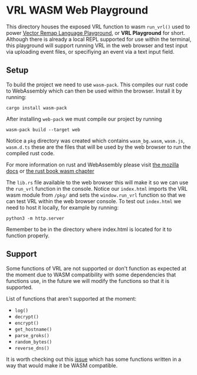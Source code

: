 # VRL WASM Web Playground

This directory houses the exposed VRL function to wasm `run_vrl()` used to power [Vector Remap Language Playground][vrl-playground], or **VRL Playground** for short. Although there is already a local REPL supported for use within the terminal, this playground will support running VRL in the web browser and test input via uploading event files, or specifiying an event via a text input field.

## Setup
To build the project we need to use `wasm-pack`. This compiles our rust code to WebAssembly which can then be used within the browser. Install it by running:

```
cargo install wasm-pack
```

After installing `web-pack` we must compile our project by running
```
wasm-pack build --target web
```

Notice a `pkg` directory was created which contains `wasm_bg.wasm`, `wasm.js`, `wasm.d.ts` these are the files that will be used by the web browser to run the compiled rust code.

For more information on rust and WebAssembly please visit [the mozilla docs](mozilla-wasm-rust-docs) or [the rust book wasm chapter](rust-book-wasm)

The `lib.rs` file available to the web browser this will make it so we can use the `run_vrl` function in the console. Notice our `index.html` imports the VRL wasm module from `/pkg/` and sets the `window.run_vrl` function so that we can test VRL within the web browser console. To test out `index.html` we need to host it locally, for example by running:

```
python3 -m http.server
```
Remember to be in the directory where index.html is located for it to function properly.

## Support
Some functions of VRL are not supported or don't function as expected at the moment due to WASM compatibility with some dependencies that functions use, in the future we will modify the functions so that it is supported.

List of functions that aren't supported at the moment:

- `log()`
- `decrypt()`
- `encrypt()`
- `get_hostname()`
- `parse_groks()`
- `random_bytes()`
- `reverse_dns()`

It is worth checking out this [issue](https://github.com/vectordotdev/vector/pull/6604/files) which has some functions written in a way that would make it be WASM compatible.

[vector]: https://vector.dev
[vrl]: https://vrl.dev
[vrl-playground]: https://github.com/vectordotdev/vector/issues/14653
[mozilla-wasm-rust-docs]: https://developer.mozilla.org/en-US/docs/WebAssembly/Rust_to_wasm
[rust-book-wasm]: https://rustwasm.github.io/docs/book/
